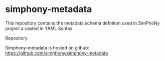 # simphony-metadata
This repository contains the metadata schema defnition used in SimPhoNy project a casted in YAML Syntax.


Repository

Simphony-metadata is hosted on github: https://github.com/simphony/simphony-metadata



